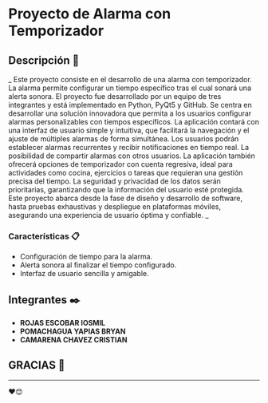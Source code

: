 # Proyecto de Alarma con Temporizador

## Descripción 🚀

_ Este proyecto consiste en el desarrollo de una alarma con temporizador. La alarma permite configurar un tiempo específico tras el cual sonará una alerta sonora. El proyecto fue desarrollado por un equipo de tres integrantes y está implementado en Python, PyQt5 y GitHub. Se centra en desarrollar una solución innovadora que permita a los usuarios configurar alarmas personalizables con tiempos específicos. La aplicación contará con una interfaz de usuario simple y intuitiva, que facilitará la navegación y el ajuste de múltiples alarmas de forma simultánea. Los usuarios podrán establecer alarmas recurrentes y recibir notificaciones en tiempo real. La posibilidad de compartir alarmas con otros usuarios. La aplicación también ofrecerá opciones de temporizador con cuenta regresiva, ideal para actividades como cocina, ejercicios o tareas que requieran una gestión precisa del tiempo. La seguridad y privacidad de los datos serán prioritarias, garantizando que la información del usuario esté protegida. Este proyecto abarca desde la fase de diseño y desarrollo de software, hasta pruebas exhaustivas y despliegue en plataformas móviles, asegurando una experiencia de usuario óptima y confiable. _

### Características 📋

* Configuración de tiempo para la alarma.
* Alerta sonora al finalizar el tiempo configurado.
* Interfaz de usuario sencilla y amigable.

## Integrantes ✒️

* **ROJAS ESCOBAR IOSMIL**
* **POMACHAGUA YAPIAS BRYAN**
* **CAMARENA CHAVEZ CRISTIAN**


## GRACIAS 🎁

---
❤️😊
